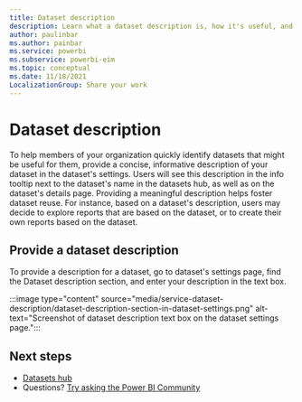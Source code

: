 ```yaml
---
title: Dataset description
description: Learn what a dataset description is, how it's useful, and how to provide it.
author: paulinbar
ms.author: painbar
ms.service: powerbi
ms.subservice: powerbi-eim
ms.topic: conceptual
ms.date: 11/18/2021
LocalizationGroup: Share your work
---
```

# Dataset description

To help members of your organization quickly identify datasets that might be useful for them, provide a concise, informative description of your dataset in the dataset's settings. Users will see this description in the info tooltip next to the dataset's name in the datasets hub, as well as on the dataset's details page. Providing a meaningful description helps foster dataset reuse. For instance, based on a dataset's description, users may decide to explore reports that are based on the dataset, or to create their own reports based on the dataset.

## Provide a dataset description

To provide a description for a dataset, go to dataset's settings page, find the Dataset description section, and enter your description in the text box.

:::image type="content" source="media/service-dataset-description/dataset-description-section-in-dataset-settings.png" alt-text="Screenshot of dataset description text box on the dataset settings page.":::

## Next steps
* [Datasets hub](service-datasets-hub.md)
* Questions? [Try asking the Power BI Community](https://community.powerbi.com/)
